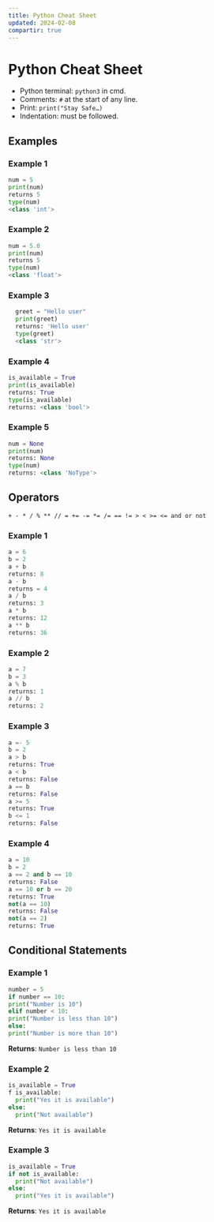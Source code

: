 ```yaml
---
title: Python Cheat Sheet
updated: 2024-02-08
compartir: true
---
```


# Python Cheat Sheet

- Python terminal: `python3` in cmd.
- Comments: `#` at the start of any line.
- Print: `print("Stay Safe…)`
- Indentation: must be followed.

## Examples

### Example 1

```python
num = 5
print(num)
returns 5
type(num)
<class 'int'>
```

### Example 2

```python
num = 5.0
print(num)
returns 5
type(num)
<class 'float'>
```

### Example 3

```python
  greet = "Hello user"
  print(greet)
  returns: 'Hello user'
  type(greet)
  <class 'str'>
```

### Example 4

```python
is_available = True
print(is_available)
returns: True
type(is_available)
returns: <class 'bool'>
```

### Example 5

```python
num = None
print(num)
returns: None
type(num)
returns: <class 'NoType'>
```

## Operators

`+ - * / % ** // = += -= *= /= == != > < >= <= and or not`

### Example 1

```python
a = 6
b = 2
a + b
returns: 8
a - b
returns = 4
a / b
returns: 3
a * b
returns: 12
a ** b
returns: 36
```

### Example 2

```python
a = 7
b = 3
a % b
returns: 1
a // b
returns: 2
```

### Example 3

```python
a =- 5
b = 2
a > b
returns: True
a < b
returns: False
a == b
returns: False
a >= 5
returns: True
b <= 1
returns: False
```

### Example 4

```python
a = 10
b = 2
a == 2 and b == 10
returns: False
a == 10 or b == 20
returns: True
not(a == 10)
returns: False
not(a == 2)
returns: True
```

## Conditional Statements

### Example 1

```python
number = 5
if number == 10:
print("Number is 10")
elif number < 10:
print("Number is less than 10")
else:
print("Number is more than 10")
```

**Returns**: `Number is less than 10`

### Example 2

```python
is_available = True
f is_available:
  print("Yes it is available")
else:
  print("Not available")
```

**Returns**: `Yes it is available`

### Example 3

```python
is_available = True
if not is_available:
  print("Not available")
else:
  print("Yes it is available")
```

**Returns**: `Yes it is available`
